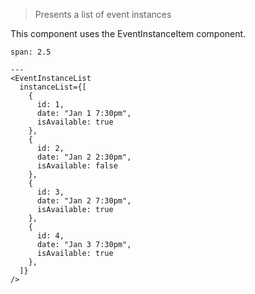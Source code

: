 > Presents a list of event instances

This component uses the EventInstanceItem component.

```react
span: 2.5

---
<EventInstanceList
  instanceList={[
    {
      id: 1,
      date: "Jan 1 7:30pm",
      isAvailable: true
    },
    {
      id: 2,
      date: "Jan 2 2:30pm",
      isAvailable: false
    },
    {
      id: 3,
      date: "Jan 2 7:30pm",
      isAvailable: true
    },
    {
      id: 4,
      date: "Jan 3 7:30pm",
      isAvailable: true
    },
  ]}
/>
```
